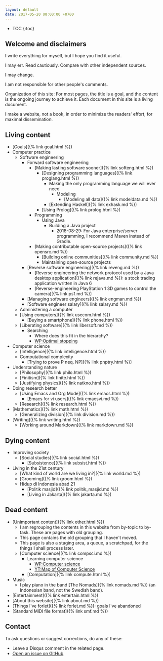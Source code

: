 ```yaml
---
layout: default
date: 2017-05-20 00:00:00 +0700
---
```


- TOC
{:toc}

## Welcome and disclaimers

I write everything for myself, but I hope you find it useful.

I may err.
Read cautiously.
Compare with other independent sources.

I may change.

I am not responsible for other people's comments.

Organization of this site:
For most pages, the title is a goal, and the content is the ongoing journey to achieve it.
Each document in this site is a living document.

I make a website, not a book,
in order to minimize the readers' effort,
for maximal dissemination.

## Living content

- [Goals]({% link goal.html %})
- Computer practice
    - Software engineering
        - Forward software engineering
            - [Making lasting software sooner]({% link softeng.html %})
                - [Designing programming languages]({% link proglang.html %})
                    - Making the only programming language we will ever need
                        - Modeling
                            - [Modeling all data]({% link modeldata.md %})
                    - [Extending Haskell]({% link exhask.md %})
                - [Using Prolog]({% link prolog.html %})
            - Programming
                - Using Java
                    - Building a Java project
                        - 2018-08-29: For Java enterprise/server programming, I recommend Maven instead of Gradle.
            - [Making contributable open-source projects]({% link opensrc.md %})
                - [Building online communities]({% link community.md %})
                - Maintaining open-source projects
        - [Reverse software engineering]({% link reveng.md %})
            - [Reverse engineering the network protocol used by a Java desktop application]({% link rejava.md %}): a stock trading application written in Java 6
            - [Reverse-engineering PlayStation 1 3D games to control the camera]({% link ps1.md %})
        - [Managing software engineers]({% link engman.md %})
        - [Software engineer salary]({% link salary.md %})
    - Administering a computer
    - [Using computers]({% link usecom.html %})
        - [Buying a smartphone]({% link phone.html %})
    - [Liberating software]({% link libersoft.md %})
        - Searching
            - Where does this fit in the hierarchy?
            - [WP:Optimal stopping](https://en.wikipedia.org/wiki/Optimal_stopping)
- Computer science
    - [Intelligence]({% link intelligence.html %})
    - Computational complexity
        - [Trying to prove P neq. NP]({% link pnptry.html %})
- Understanding nature
    - [Philosophy]({% link philo.html %})
    - [Finitism]({% link finite.html %})
    - [Justifying physics]({% link natkno.html %})
- Doing research better
    - [Using Emacs and Org Mode]({% link emacs.html %})
        - [Emacs for vi users]({% link emacsvi.md %})
    - [Research]({% link research.html %})
- [Mathematics]({% link math.html %})
    - [Generalizing division]({% link division.md %})
- [Writing]({% link writing.html %})
    - [Working around Markdown]({% link markdown.md %})

## Dying content

- Improving society
    - [Social studies]({% link social.html %})
        - [Subsistence]({% link subsist.html %})
- Living in the 21st century
    - [What kind of world are we living in?]({% link world.md %})
    - [Grooming]({% link groom.html %})
    - Hidup di Indonesia abad 21
        - [Politik masjid]({% link politik_masjid.md %})
        - [Living in Jakarta]({% link jakarta.md %})

## Dead content

- [Unimportant content]({% link other.html %})
    - I am regrouping the contents in this website from by-topic to by-task.
    These are pages with old grouping.
    - This page contains the old grouping that I haven't moved.
    - This page is also a staging area, a queue, a scratchpad, for the things I shall process later.
    - [Computer science]({% link compsci.md %})
        - Learning computer science
            - [WP:Computer science](https://en.wikipedia.org/wiki/Computer_science)
            - [YT:Map of Computer Science](https://www.youtube.com/watch?v=SzJ46YA_RaA)
        - [Computation]({% link compute.html %})
- Music
    - I play piano in the band [The Nomads]({% link nomads.md %}) (an Indonesian band, not the Swedish band).
- [Entertainment]({% link entertain.html %})
- [About this website]({% link about.md %})
- [Things I've forlet]({% link forlet.md %}): goals I've abandoned
- [Standard MIDI file format]({% link smf.md %})

## Contact

To ask questions or suggest corrections, do any of these:

- Leave a Disqus comment in the related page.
- [Open an issue on GitHub](https://github.com/edom/edom.github.io/issues).
